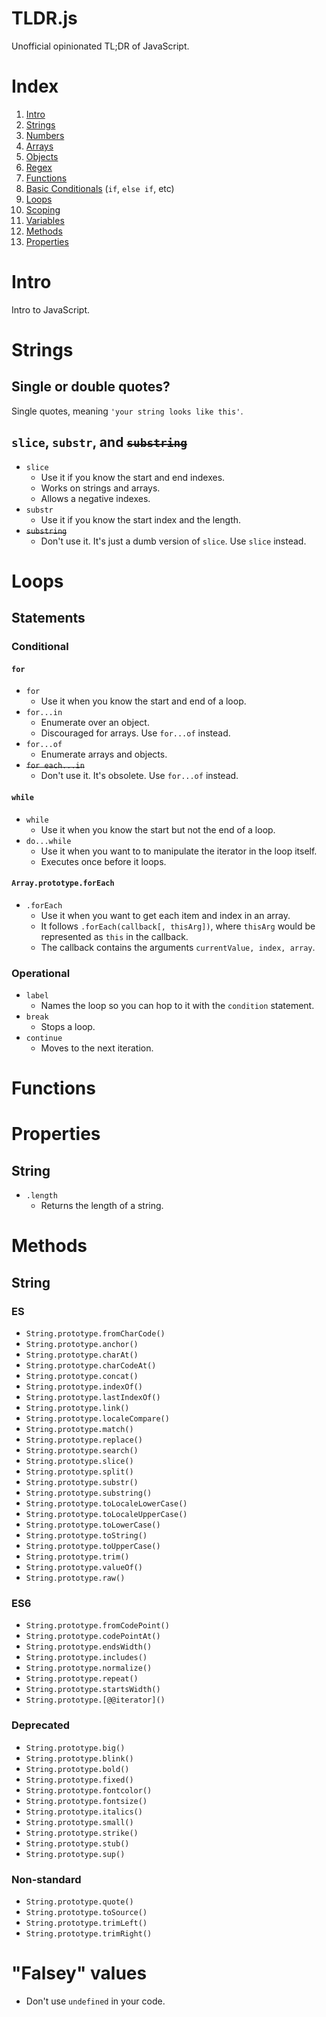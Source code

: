 TLDR.js
=======
Unofficial opinionated TL;DR of JavaScript.

# Index
1. [Intro](#intro)
1. [Strings](#strings)
1. [Numbers](#numbers)
1. [Arrays](#arrays)
1. [Objects](#objects)
1. [Regex](#regex)
1. [Functions](#functions)
1. [Basic Conditionals](#basic-conditionals) (`if`, `else if`, etc)
1. [Loops](#Loops)
1. [Scoping](#scoping)
1. [Variables](#variables)
1. [Methods](#methods)
1. [Properties](#properties)

# Intro
Intro to JavaScript.

# Strings
## Single or double quotes?
Single quotes, meaning `'your string looks like this'`.

## `slice`, `substr`, and <s>`substring`</s>
+ `slice`
  + Use it if you know the start and end indexes.
  + Works on strings and arrays.
  + Allows a negative indexes.
+ `substr`
  + Use it if you know the start index and the length.
+ <s>`substring`</s>
  + Don't use it. It's just a dumb version of `slice`. Use `slice` instead.

# Loops
## Statements
### Conditional
#### `for`
+ `for`
  + Use it when you know the start and end of a loop.
+ `for...in`
  + Enumerate over an object.
  + Discouraged for arrays. Use `for...of` instead.
+ `for...of`
  + Enumerate arrays and objects.
+ <s>`for each...in`</s>
  + Don't use it. It's obsolete. Use `for...of` instead.

#### `while`
+ `while`
  + Use it when you know the start but not the end of a loop.
+ `do...while`
  + Use it when you want to to manipulate the iterator in the loop itself.
  + Executes once before it loops.

#### `Array.prototype.forEach`
+ `.forEach`
  + Use it when you want to get each item and index in an array.
  + It follows `.forEach(callback[, thisArg])`, where `thisArg` would be represented as `this` in the callback.
  + The callback contains the arguments `currentValue, index, array`.

### Operational
+ `label`
  + Names the loop so you can hop to it with the `condition` statement.
+ `break`
  + Stops a loop.
+ `continue`
  + Moves to the next iteration.

# Functions

# Properties
## String
+ `.length`
  + Returns the length of a string.  

# Methods
## String
### ES
+ `String.prototype.fromCharCode()`
+ `String.prototype.anchor()`
+ `String.prototype.charAt()`
+ `String.prototype.charCodeAt()`
+ `String.prototype.concat()`
+ `String.prototype.indexOf()`
+ `String.prototype.lastIndexOf()`
+ `String.prototype.link()`
+ `String.prototype.localeCompare()`
+ `String.prototype.match()`
+ `String.prototype.replace()`
+ `String.prototype.search()`
+ `String.prototype.slice()`
+ `String.prototype.split()`
+ `String.prototype.substr()`
+ `String.prototype.substring()`
+ `String.prototype.toLocaleLowerCase()`
+ `String.prototype.toLocaleUpperCase()`
+ `String.prototype.toLowerCase()`
+ `String.prototype.toString()`
+ `String.prototype.toUpperCase()`
+ `String.prototype.trim()`
+ `String.prototype.valueOf()`
+ `String.prototype.raw()`

### ES6
+ `String.prototype.fromCodePoint()`
+ `String.prototype.codePointAt()`
+ `String.prototype.endsWidth()`
+ `String.prototype.includes()`
+ `String.prototype.normalize()`
+ `String.prototype.repeat()`
+ `String.prototype.startsWidth()`
+ `String.prototype.[@@iterator]()`

### Deprecated
+ `String.prototype.big()`
+ `String.prototype.blink()`
+ `String.prototype.bold()`
+ `String.prototype.fixed()`
+ `String.prototype.fontcolor()`
+ `String.prototype.fontsize()`
+ `String.prototype.italics()`
+ `String.prototype.small()`
+ `String.prototype.strike()`
+ `String.prototype.stub()`
+ `String.prototype.sup()`

### Non-standard
+ `String.prototype.quote()`
+ `String.prototype.toSource()`
+ `String.prototype.trimLeft()`
+ `String.prototype.trimRight()`

# "Falsey" values
+ Don't use `undefined` in your code.
